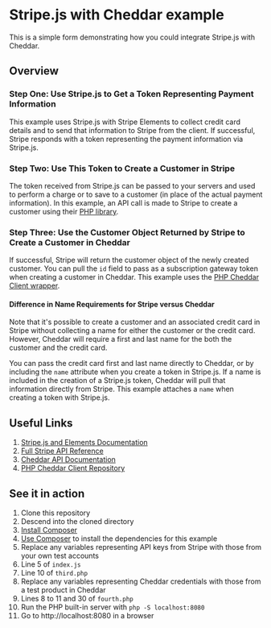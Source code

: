 # Stripe.js with Cheddar example
This is a simple form demonstrating how you could integrate Stripe.js with Cheddar.

## Overview

### Step One: Use Stripe.js to Get a Token Representing Payment Information

This example uses Stripe.js with Stripe Elements to collect credit card details and to send that information to Stripe from the client. If successful, Stripe responds with a token representing the payment information via Stripe.js.

### Step Two: Use This Token to Create a Customer in Stripe

The token received from Stripe.js can be passed to your servers and used to perform a charge or to save to a customer (in place of the actual payment information). In this example, an API call is made to Stripe to create a customer using their [PHP library](https://github.com/stripe/stripe-php).

### Step Three: Use the Customer Object Returned by Stripe to Create a Customer in Cheddar

If successful, Stripe will return the customer object of the newly created customer. You can pull the `id` field to pass as a subscription gateway token when creating a customer in Cheddar. This example uses the [PHP Cheddar Client wrapper](https://github.com/marcguyer/cheddargetter-client-php).

#### Difference in Name Requirements for Stripe versus Cheddar

Note that it's possible to create a customer and an associated credit card in Stripe without collecting a name for either the customer or the credit card. However, Cheddar will require a first and last name for the both the customer and the credit card.

You can pass the credit card first and last name directly to Cheddar, or by including the `name` attribute when you create a token in Stripe.js. If a name is included in the creation of a Stripe.js token, Cheddar will pull that information directly from Stripe. This example attaches a `name` when creating a token with Stripe.js.

## Useful Links
1. [Stripe.js and Elements Documentation](https://stripe.com/docs/stripe-js)
2. [Full Stripe API Reference](https://stripe.com/docs/api)
3. [Cheddar API Documentation](http://docs.getcheddar.com/)
4. [PHP Cheddar Client Repository](https://github.com/marcguyer/cheddargetter-client-php)

## See it in action
1. Clone this repository
2. Descend into the cloned directory
3. [Install Composer](https://getcomposer.org/doc/00-intro.md)
4. [Use Composer](https://getcomposer.org/doc/01-basic-usage.md) to install the dependencies for this example
4. Replace any variables representing API keys from Stripe with those from your own test accounts
  1. Line 5 of `index.js`
  2. Line 10 of `third.php`
5. Replace any variables representing Cheddar credentials with those from a test product in Cheddar
  1. Lines 8 to 11 and 30 of `fourth.php`
6. Run the PHP built-in server with `php -S localhost:8080`
7. Go to http://localhost:8080 in a browser
